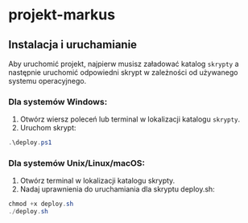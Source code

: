 # projekt-markus

## Instalacja i uruchamianie

Aby uruchomić projekt, najpierw musisz załadować katalog `skrypty` a następnie uruchomić odpowiedni skrypt w zależności od używanego systemu operacyjnego.

### Dla systemów Windows:

1. Otwórz wiersz poleceń lub terminal w lokalizacji katalogu `skrypty`.
2. Uruchom skrypt:
```powershell
.\deploy.ps1
```

### Dla systemów Unix/Linux/macOS:

1. Otwórz terminal w lokalizacji katalogu skrypty.
2. Nadaj uprawnienia do uruchamiania dla skryptu deploy.sh:
```powershell
chmod +x deploy.sh
./deploy.sh
```